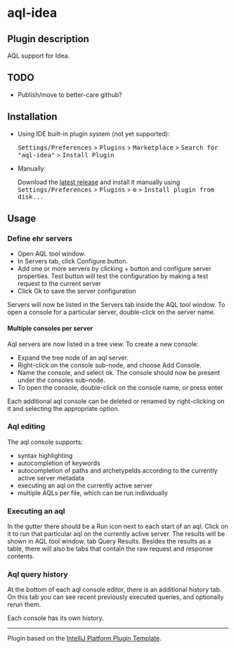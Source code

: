 # aql-idea

## Plugin description

<!-- Plugin description -->

AQL support for Idea.

<!-- Plugin description end -->

## TODO
* Publish/move to better-care github?

## Installation

- Using IDE built-in plugin system (not yet supported):
  
  <kbd>Settings/Preferences</kbd> > <kbd>Plugins</kbd> > <kbd>Marketplace</kbd> > <kbd>Search for "aql-idea"</kbd> >
  <kbd>Install Plugin</kbd>
  
- Manually:

  Download the [latest release](https://github.com/markopi/aql-idea/releases/latest) and install it manually using
  <kbd>Settings/Preferences</kbd> > <kbd>Plugins</kbd> > <kbd>⚙️</kbd> > <kbd>Install plugin from disk...</kbd>

## Usage

### Define ehr servers

- Open AQL tool window. 
- In Servers tab, click Configure button. 
- Add one or more servers by clicking + button and configure server properties. 
  Test button will test the configuration by making a test request to the current server
- Click Ok to save the server configuration

Servers will now be listed in the Servers tab inside the AQL tool window. To open a console for a particular server, 
double-click on the server name.

#### Multiple consoles per server

Aql servers are now listed in a tree view. To create a new console:
- Expand the tree node of an aql server.
- Right-click on the console sub-node, and choose Add Console.
- Name the console, and select ok. The console should now be present under the consoles sub-node.  
- To open the console, double-click on the console name, or press enter

Each additional aql console can be deleted or renamed by right-clicking on it and selecting the appropriate option.

### Aql editing

The aql console supports: 
- syntax highlighting 
- autocompletion of keywords 
- autocompletion of paths and archetypeIds according to the currently active server metadata 
- executing an aql on the currently active server
- multiple AQLs per file, which can be run individually
 
### Executing an aql

In the gutter there should be a Run icon next to each start of an aql. Click on it to run that particular aql on the
currently active server. The results will be shown in AQL tool window, tab Query Results. Besides the results as a table,
there will also be tabs that contain the raw request and response contents.

### Aql query history
 
At the bottom of each aql console editor, there is an additional history tab. On this tab you can see recent previously
executed queries, and optionally rerun them. 

Each console has its own history.


---
Plugin based on the [IntelliJ Platform Plugin Template][template].

[template]: https://github.com/JetBrains/intellij-platform-plugin-template
